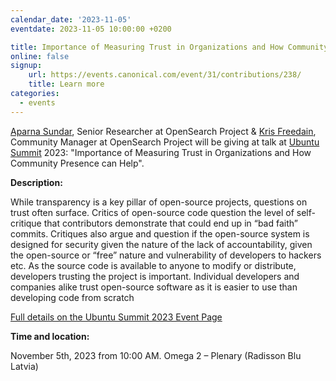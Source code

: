 ```yaml
---
calendar_date: '2023-11-05'
eventdate: 2023-11-05 10:00:00 +0200

title: Importance of Measuring Trust in Organizations and How Community Presence can Help
online: false
signup:
    url: https://events.canonical.com/event/31/contributions/238/
    title: Learn more
categories:
  - events
---
```


[Aparna Sundar](https://opensearch.org/authors/apasun/), Senior Researcher at OpenSearch Project & [Kris Freedain](https://opensearch.org/authors/krisfreedain/), Community Manager at OpenSearch Project will be giving at talk at [Ubuntu Summit](https://events.canonical.com/event/31/) 2023: "Importance of Measuring Trust in Organizations and How Community Presence can Help".

**Description:**

While transparency is a key pillar of open-source projects, questions on trust often surface. Critics of open-source code question the level of self-critique that contributors demonstrate that could end up in “bad faith” commits. Critiques also argue and question if the open-source system is designed for security given the nature of the lack of accountability, given the open-source or “free” nature and vulnerability of developers to hackers etc. As the source code is available to anyone to modify or distribute, developers trusting the project is important. Individual developers and companies alike trust open-source software as it is easier to use than developing code from scratch

[Full details on the Ubuntu Summit 2023 Event Page](https://events.canonical.com/event/31/contributions/238/)

**Time and location:**

November 5th, 2023 from 10:00 AM.  Omega 2 – Plenary (Radisson Blu Latvia)
